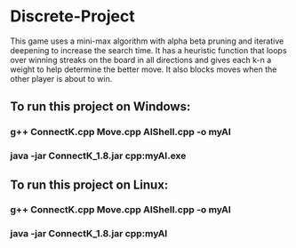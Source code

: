 # Discrete-Project

This game uses a mini-max algorithm with alpha beta pruning and iterative deepening to increase
the search time.
It has a heuristic function that loops over winning streaks on the board in all directions and 
gives each k-n a weight to help determine the better move. 
It also blocks moves when the other player is about to win.

## To run this project on Windows:
### g++ ConnectK.cpp Move.cpp AIShell.cpp -o myAI 
### java -jar ConnectK_1.8.jar cpp:myAI.exe

## To run this project on Linux:
### g++ ConnectK.cpp Move.cpp AIShell.cpp -o myAI
### java -jar ConnectK_1.8.jar cpp:myAI
